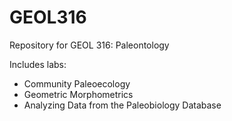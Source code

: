 # GEOL316
Repository for GEOL 316: Paleontology

Includes labs:
- Community Paleoecology
- Geometric Morphometrics
- Analyzing Data from the Paleobiology Database

